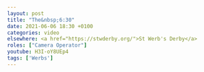 ```yaml
---
layout: post
title: "The&nbsp;6:30"
date: 2021-06-06 18:30 +0100
categories: video
elsewhere: <a href="https://stwderby.org/">St Werb's Derby</a>
roles: ["Camera Operator"]
youtube: H3I-oY8UEp4
tags: ['Werbs']
---
```

